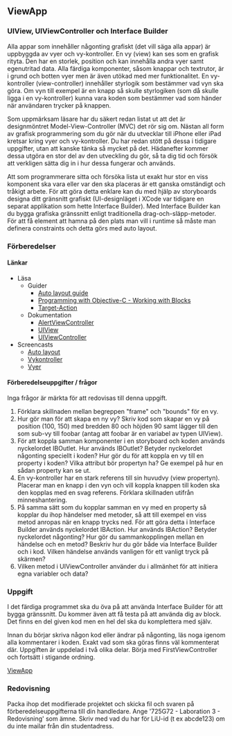 
## ViewApp

### UIView, UIViewController och Interface Builder

Alla appar som innehåller någonting grafiskt (det vill säga alla appar) är uppbyggda av vyer och vy-kontroller. En vy (view) kan ses som en grafisk rityta. Den har en storlek, position och kan innehålla andra vyer samt egenutritad data. Alla färdiga komponenter, såsom knappar och textrutor, är i grund och botten vyer men är även utökad med mer funktionalitet. En vy-kontroller (view-controller) innehåller styrlogik som bestämmer vad vyn ska göra. Om vyn till exempel är en knapp så skulle styrlogiken (som då skulle ligga i en vy-kontroller) kunna vara koden som bestämmer vad som händer när användaren trycker på knappen.

Som uppmärksam läsare har du säkert redan listat ut att det är designmöntret Model-View-Controller (MVC) det rör sig om. Nästan all form av grafisk programmering som du gör när du utvecklar till iPhone eller iPad kretsar kring vyer och vy-kontroller. Du har redan stött på dessa i tidigare uppgifter, utan att kanske tänka så mycket på det. Hädanefter kommer dessa utgöra en stor del av den utveckling du gör, så ta dig tid och försök att verkligen sätta dig in i hur dessa fungerar och används.

Att som programmerare sitta och försöka lista ut exakt hur stor en viss komponent ska vara eller var den ska placeras är ett ganska omständigt och tråkigt arbete. För att göra detta enklare kan du med hjälp av storyboards designa ditt gränsnitt grafiskt (UI-designläget i XCode var tidigare en separat applikation som hette Interface Builder). Med Interface Builder kan du bygga grafiska gränssnitt enligt traditionella drag-och-släpp-metoder. För att få element att hamna på den plats man vill i runtime så måste man definera constraints och detta görs med auto layout.

### Förberedelser

#### Länkar

* Läsa
	* Guider 
		* [Auto layout guide][auto-layout-guide]
		* [Programming with Objective-C - Working with Blocks][working-with-blocks]
		* [Target-Action][target-action]
	* Dokumentation
		* [AlertViewController][alert-view-controller]
		* [UIView][uiview]
		* [UIViewController][uiview-controller]
* Screencasts
	* [Auto layout][auto-layout]
	* [Vykontroller][vykontroller]
	* [Vyer][vyer]


[vyer]:http://www.ida.liu.se/~725G72/material/screencasts/vyer.mp4

[vykontroller]:http://www.ida.liu.se/~725G72/material/screencasts/vykontroller.mp4

[auto-layout]:http://www.ida.liu.se/~725G72/material/screencasts/autolayout.mp4

[uiview]:https://developer.apple.com/library/ios/documentation/UIKit/Reference/UIView_Class/

[uiview-controller]:https://developer.apple.com/library/ios/documentation/UIKit/Reference/UIViewController_Class/

[alert-view-controller]: https://developer.apple.com/library/ios/documentation/UIKit/Reference/UIAlertController_class/

[auto-layout-guide]:https://developer.apple.com/library/watchos/documentation/UserExperience/Conceptual/AutolayoutPG/Introduction/Introduction.html

[target-action]:https://developer.apple.com/library/ios/documentation/General/Conceptual/Devpedia-CocoaApp/TargetAction.html

[working-with-blocks]:https://developer.apple.com/library/ios/documentation/Cocoa/Conceptual/ProgrammingWithObjectiveC/WorkingwithBlocks/WorkingwithBlocks.html

#### Förberedelseuppgifter / frågor

Inga frågor är märkta för att redovisas till denna uppgift.

1. Förklara skillnaden mellan begreppen "frame" och "bounds" för en vy.
2. Hur gör man för att skapa en ny vy? Skriv kod som skapar en vy på position (100, 150) med bredden 80 och höjden 90 samt lägger till den som sub-vy till foobar (antag att foobar är en variabel av typen UIView).
3. För att koppla samman komponenter i en storyboard och koden används nyckelordet IBOutlet. Hur används IBOutlet? Betyder nyckelordet någonting speciellt i koden? Hur gör du för att koppla en vy till en property i koden? Vilka attribut bör propertyn ha? Ge exempel på hur en sådan property kan se ut.
4. En vy-kontroller har en stark referens till sin huvudvy (view propertyn). Placerar man en knapp i den vyn och vill koppla knappen till koden ska den kopplas med en svag referens. Förklara skillnaden utifrån minneshantering.
5. På samma sätt som du kopplar samman en vy med en property så kopplar du ihop händelser med metoder, så att till exempel en viss metod anropas när en knapp trycks ned. För att göra detta i Interface Builder används nyckelordet IBAction. Hur används IBAction? Betyder nyckelordet någonting? Hur gör du sammankopplingen mellan en händelse och en metod? Beskriv hur du gör både via Interface Builder och i kod. Vilken händelse används vanligen för ett vanligt tryck på skärmen?
6. Vilken metod i UIViewController använder du i allmänhet för att initiera egna variabler och data?

### Uppgift

I det färdiga programmet ska du öva på att använda Interface Builder för att bygga gränssnitt. Du kommer även att få testa på att använda dig av block. Det finns en del given kod men en hel del ska du komplettera med själv.

Innan du börjar skriva någon kod eller ändrar på någonting, läs noga igenom alla kommentarer i koden. Exakt vad som ska göras finns väl kommenterat där. Uppgiften är uppdelad i två olika delar. Börja med FirstViewController och fortsätt i stigande ordning.

[ViewApp](https://github.com/Linkopings-Universitet/ViewApp)

### Redovisning

Packa ihop det modifierade projektet och skicka fil och svaren på förberedelseuppgifterna till din handledare. Ange '725G72 - Laboration 3 - Redovisning' som ämne. Skriv med vad du har för LiU-id (t ex abcde123) om du inte mailar från din studentadress.